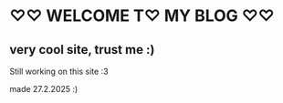 
♡♡ WELCOME T♡ MY BLOG ♡♡
========================

## very cool site, trust me :)


Still working on this site :3

made 27.2.2025 :)
